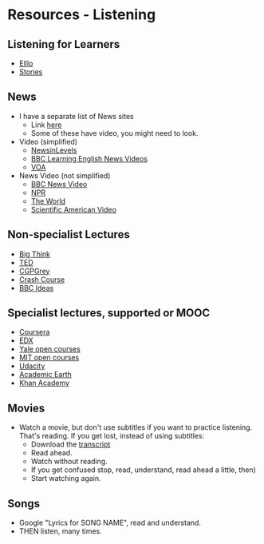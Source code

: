 # Resources - Listening
 

## Listening for Learners
* [Elllo](https://elllo.org/english/levels/index.htm)
* [Stories](https://ESL-BITS.eu)

## News 
* I have a separate list of News sites 
    * Link [here](Resources-NewsSites.md) 
    * Some of these have video, you might need to look. 
* Video (simplified)
    * [NewsinLevels](http://www.newsinlevels.com)
    * [BBC Learning English News Videos](https://www.bbc.co.uk/learningenglish/english/course/newsreview-2023)
    * [VOA](http://learningenglish.voanews.com/)
* News Video (not simplified)
    * [BBC News Video](https://www.bbc.com/news/av/10462520)
    * [NPR](http://www.npr.org/)
    * [The World ](https://theworld.org)
    * [Scientific American Video](http://www.scientificamerican.com/video/)



## Non-specialist Lectures
* [Big Think](http://bigthink.com/topics)
* [TED](http://www.ted.com/talks)
* [CGPGrey](https://www.youtube.com/user/CGPGrey  (very fast, funny))
* [Crash Course](https://www.youtube.com/user/crashcourse)
* [BBC Ideas](http://bbc.co.uk/ideas/)

## Specialist lectures, supported or MOOC
* [Coursera](https://www.coursera.org/)
* [EDX](https://www.edx.org/course-list)
* [Yale open courses](http://oyc.yale.edu/)
* [MIT open courses](http://ocw.mit.edu/index.htm)
* [Udacity](https://www.udacity.com/)
* [Academic Earth](http://academicearth.org/  (list of MOOCs, not a MOOC))
* [Khan Academy](https://www.khanacademy.org/  (Math, Science, Economics, Art, History, Civics))
 

## Movies
* Watch a movie, but don't use subtitles if you want to practice listening. That's reading. If you get lost, instead of using subtitles:
    * Download the [transcript](http://www.script-o-rama.com/trans.shtml) 
    * Read ahead.
    * Watch without reading.
    * If you get confused stop, read, understand, read ahead a little, then)
    * Start watching again.

## Songs
* Google "Lyrics for SONG NAME", read and understand.
* THEN listen, many times. 